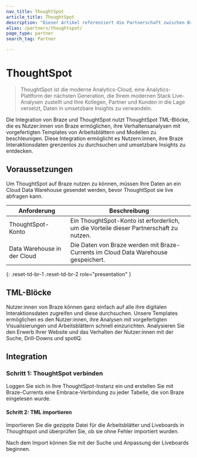 ```yaml
---
nav_title: ThoughtSpot
article_title: ThoughtSpot
description: "Dieser Artikel referenziert die Partnerschaft zwischen Braze und ThoughtSpot, einer Analytics-Plattform der nächsten Generation, die es Nutzern:innen ermöglicht, ihre Braze-Interaktionsdaten grenzenlos zu durchsuchen und umsetzbare Insights zu entdecken."
alias: /partners/thoughtspot/
page_type: partner
search_tag: Partner

---
```


# ThoughtSpot

> ThoughtSpot ist die moderne Analytics-Cloud, eine Analytics-Plattform der nächsten Generation, die Ihrem modernen Stack Live-Analysen zustellt und Ihre Kollegen, Partner und Kunden in die Lage versetzt, Daten in umsetzbare Insights zu verwandeln.

Die Integration von Braze und ThoughtSpot nutzt ThoughtSpot TML-Blöcke, die es Nutzer:innen von Braze ermöglichen, ihre Verhaltensanalysen mit vorgefertigten Templates von Arbeitsblättern und Modellen zu beschleunigen. Diese Integration ermöglicht es Nutzern:innen, ihre Braze Interaktionsdaten grenzenlos zu durchsuchen und umsetzbare Insights zu entdecken. 

## Voraussetzungen

Um ThoughtSpot auf Braze nutzen zu können, müssen Ihre Daten an ein Cloud Data Warehouse gesendet werden, bevor ThoughtSpot sie live abfragen kann.

| Anforderung | Beschreibung |
| ----------- | ----------- |
| ThoughtSpot-Konto | Ein ThoughtSpot-Konto ist erforderlich, um die Vorteile dieser Partnerschaft zu nutzen. |
| Data Warehouse in der Cloud| Die Daten von Braze werden mit Braze-Currents im Cloud Data Warehouse gespeichert. |
{: .reset-td-br-1 .reset-td-br-2 role="presentation" }

## TML-Blöcke

Nutzer:innen von Braze können ganz einfach auf alle ihre digitalen Interaktionsdaten zugreifen und diese durchsuchen. Unsere Templates ermöglichen es den Nutzer:innen, ihre Analysen mit vorgefertigten Visualisierungen und Arbeitsblättern schnell einzurichten. Analysieren Sie den Erwerb Ihrer Website und das Verhalten der Nutzer:innen mit der Suche, Drill-Downs und spotIQ.

## Integration

### Schritt 1: ThoughtSpot verbinden 

Loggen Sie sich in Ihre ThoughtSpot-Instanz ein und erstellen Sie mit Braze-Currents eine Embrace-Verbindung zu jeder Tabelle, die von Braze eingelesen wurde.

#### Schritt 2: TML importieren

Importieren Sie die gezippte Datei für die Arbeitsblätter und Liveboards in Thoughtspot und überprüfen Sie, ob sie ohne Fehler importiert wurden. 

Nach dem Import können Sie mit der Suche und Anpassung der Liveboards beginnen. 


